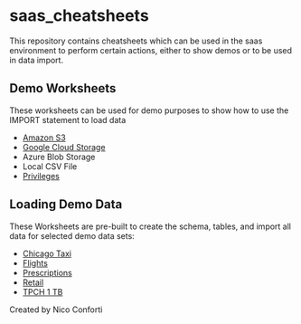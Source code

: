 # saas_cheatsheets

This repository contains cheatsheets which can be used in the saas environment to perform certain actions, either to show demos or to be used in data import.

## Demo Worksheets
These worksheets can be used for demo purposes to show how to use the IMPORT statement to load data

 - [Amazon S3](Demo%20Cheatsheets/S3%20Cheatsheet.sql)
 - [Google Cloud Storage](Demo%20Cheatsheets/GCS%20Cheatsheet.sql)
 - Azure Blob Storage
 - Local CSV File
 - [Privileges](Demo%20Cheatsheets/Privileges.sql)

## Loading Demo Data
These Worksheets are pre-built to create the schema, tables, and import all data for selected demo data sets:

 - [Chicago Taxi](Import%20Demo%20Data/chicago_taxi.sql)
 - [Flights](Import%20Demo%20Data/flights.sql)
 - [Prescriptions](Import%20Demo%20Data/prescriptions.sql)
 - [Retail](Import%20Demo%20Data/retail.sql)
 - [TPCH 1 TB](Import%20Demo%20Data/tpch.sql)


Created by Nico Conforti